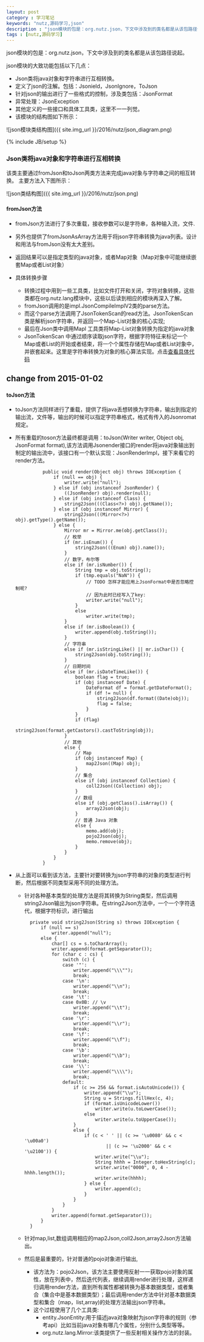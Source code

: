 ```yaml
---
layout: post
category : 学习笔记 
keywords: "nutz,源码学习,json"
description : "json模块的包是：org.nutz.json，下文中涉及到的类名都是从该包路径说起"
tags : [nutz,源码学习]
---
```


json模块的包是：org.nutz.json，下文中涉及到的类名都是从该包路径说起。

json模块的大致功能包括以下几点：

- Json类将java对象和字符串进行互相转换。
- 定义了json的注解。包括：Jsonield，JsonIgnore，ToJson
- 针对json的输出进行了一些格式的控制，涉及类包括：JsonFormat
- 异常处理：JsonException
- 其他定义的一些接口和具体工具类，这里不一一列觉。
- 该模块的结构图如下所示：

![json模块类结构图]({{ site.img_url }}/2016/nutz/json_diagram.png)

<!--break-->

{% include JB/setup %}

### Json类将java对象和字符串进行互相转换

该类主要通过fromJson和toJson两类方法来完成java对象与字符串之间的相互转换。
主要方法入下图所示：

![json类结构图]({{ site.img_url }}/2016/nutz/json.png)

#### fromJson方法
- fromJson方法进行了多次重载，接收参数可以是字符串，各种输入流，文件.
- 另外也提供了fromJsonAsArray方法用于将json字符串转换为java列表。设计和用法与fromJson没有太大差别。
- 返回结果可以是指定类型的java对象，或者Map对象（Map对象中可能继续嵌套Map或者List对象）
- 具体转换步骤

    - 转换过程中用到一些工具类，比如文件打开和关闭，字符对象转换，这些类都在org.nutz.lang模块中，这些以后读到相应的模块再深入了解。
    - fromJson调用的是impl.JsonCompileImplV2类的parse方法。
    - 而这个parse方法调用了JsonTokenScan的read方法。JsonTokenScan 类是解析json字符串，并返回一个Map-List对象的核心实现;
    - 最后在Json类中调用Mapl  工具类将Map-List对象转换为指定的java对象 
    - JsonTokenScan 中通过顺序读取json字符，根据字符特征来标记一个Map或者List的开始或者结束，将一个个属性存储在Map或者List对象中，并嵌套起来。这里是字符串转换为对象的核心算法实现。点击[查看具体代码](https://github.com/nutzam/nutz/blob/master/src/org/nutz/json/impl/JsonCompileImplV2.java)
## change from 2015-01-02

#### toJson方法

- toJson方法同样进行了重载，提供了将java丢想转换为字符串，输出到指定的输出流，文件等，输出的时候可以指定字符串格式，格式有传入的Jsonromat规定。
- 所有重载的toson方法最终都是调用：toJson(Writer writer, Object obj, JsonFormat format),该方法调用Jsonender接口的render将java对象输出到制定的输出流中，该接口有一个默认实现：JsonRenderImpl，接下来看它的render方法。


                public void render(Object obj) throws IOException {
                    if (null == obj) {
                        writer.write("null");
                    } else if (obj instanceof JsonRender) {
                        ((JsonRender) obj).render(null);
                    } else if (obj instanceof Class) {
                        string2Json(((Class<?>) obj).getName());
                    } else if (obj instanceof Mirror) {
                        string2Json(((Mirror<?>) obj).getType().getName());
                    } else {
                        Mirror mr = Mirror.me(obj.getClass());
                        // 枚举
                        if (mr.isEnum()) {
                            string2Json(((Enum) obj).name());
                        }
                        // 数字，布尔等
                        else if (mr.isNumber()) {
                            String tmp = obj.toString();
                            if (tmp.equals("NaN")) {
                                // TODO 怎样才能应用上JsonFormat中是否忽略控制呢?
                                // 因为此时已经写入了key:
                                writer.write("null");
                            }
                            else
                                writer.write(tmp);
                        }
                        else if (mr.isBoolean()) {
                            writer.append(obj.toString());
                        }
                        // 字符串
                        else if (mr.isStringLike() || mr.isChar()) {
                            string2Json(obj.toString());
                        }
                        // 日期时间
                        else if (mr.isDateTimeLike()) {
                            boolean flag = true;
                            if (obj instanceof Date) {
                                DateFormat df = format.getDateFormat();
                                if (df != null) {
                                    string2Json(df.format((Date)obj));
                                    flag = false;
                                }
                            }
                            if (flag)
                                string2Json(format.getCastors().castToString(obj));
                        }
                        // 其他
                        else {
                            // Map
                            if (obj instanceof Map) {
                                map2Json((Map) obj);
                            }
                            // 集合
                            else if (obj instanceof Collection) {
                                coll2Json((Collection) obj);
                            }
                            // 数组
                            else if (obj.getClass().isArray()) {
                                array2Json(obj);
                            }
                            // 普通 Java 对象
                            else {
                                memo.add(obj);
                                pojo2Json(obj);
                                memo.remove(obj);
                            }
                        }
                    }
                }
 
- 从上面可以看到该方法，主要针对要转换为json字符串的对象的类型进行判断，然后根据不同类型采用不同的处理方法。
    - 针对各种基本类型的处理方法是将其转换为String类型，然后调用string2Json输出为json字符串。在string2Json方法中，一个一个字符迭代，根据字符标识，进行输出
    
    
            private void string2Json(String s) throws IOException {
                if (null == s)
                    writer.append("null");
                else {
                    char[] cs = s.toCharArray();
                    writer.append(format.getSeparator());
                    for (char c : cs) {
                        switch (c) {
                        case '"':
                            writer.append("\\\"");
                            break;
                        case '\n':
                            writer.append("\\n");
                            break;
                        case '\t':
                        case 0x0B: // \v
                            writer.append("\\t");
                            break;
                        case '\r':
                            writer.append("\\r");
                            break;
                        case '\f':
                            writer.append("\\f");
                            break;
                        case '\b':
                            writer.append("\\b");
                            break;
                        case '\\':
                            writer.append("\\\\");
                            break;
                        default:
                            if (c >= 256 && format.isAutoUnicode()) {
                                writer.append("\\u");
                                String u = Strings.fillHex(c, 4);
                                if (format.isUnicodeLower())
                                    writer.write(u.toLowerCase());
                                else
                                    writer.write(u.toUpperCase());
                            }
                            else {
                                if (c < ' ' || (c >= '\u0080' && c < '\u00a0')
                                        || (c >= '\u2000' && c < '\u2100')) {
                                    writer.write("\\u");
                                    String hhhh = Integer.toHexString(c);
                                    writer.write("0000", 0, 4 - hhhh.length());
                                    writer.write(hhhh);
                                } else {
                                    writer.append(c);
                                }
                            }
                        }
                    }
                    writer.append(format.getSeparator());
                }
            }

            
    - 针对map,list,数组调用相应的map2Json,coll2Json,array2Json方法输出。
    - 然后是最重要的，针对普通的pojo对象进行输出,
        - 该方法为：pojo2Json，该方法主要使用反射一一获取pojo对象的属性，放在列表中，然后迭代列表，继续调用render进行处理，这样递归调用render方法，直到所有属性都被转换为基本数据类型，或者集合（集合中是基本数据类型）；最后调用render方法中针对基本数据类型和集合（map，list,array)的处理方法输出json字符串。
        - 这个过程使用了几个工具类:
            - entity.JsonEntity:用于描述java对象映射为json字符串的规则（参考api）比如当前java对象有哪几个属性，分别什么类型等等。
            - org.nutz.lang.Mirror:该类提供了一些反射相关操作方法的封装。